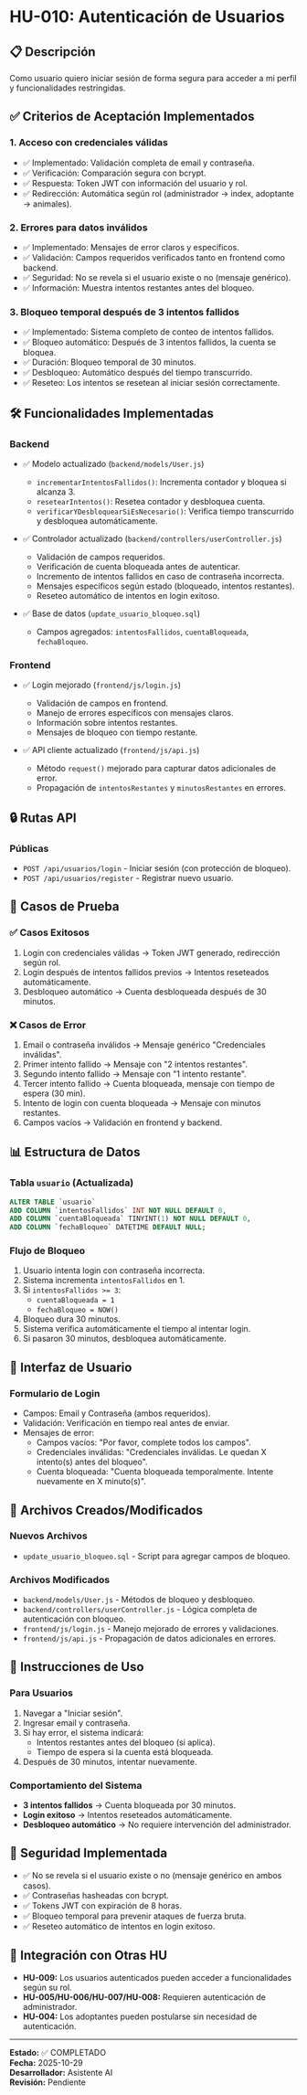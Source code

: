 # HU-010: Autenticación de Usuarios

## 📋 Descripción
Como usuario quiero iniciar sesión de forma segura para acceder a mi perfil y funcionalidades restringidas.

## ✅ Criterios de Aceptación Implementados

### 1. Acceso con credenciales válidas
- ✅ Implementado: Validación completa de email y contraseña.
- ✅ Verificación: Comparación segura con bcrypt.
- ✅ Respuesta: Token JWT con información del usuario y rol.
- ✅ Redirección: Automática según rol (administrador → index, adoptante → animales).

### 2. Errores para datos inválidos
- ✅ Implementado: Mensajes de error claros y específicos.
- ✅ Validación: Campos requeridos verificados tanto en frontend como backend.
- ✅ Seguridad: No se revela si el usuario existe o no (mensaje genérico).
- ✅ Información: Muestra intentos restantes antes del bloqueo.

### 3. Bloqueo temporal después de 3 intentos fallidos
- ✅ Implementado: Sistema completo de conteo de intentos fallidos.
- ✅ Bloqueo automático: Después de 3 intentos fallidos, la cuenta se bloquea.
- ✅ Duración: Bloqueo temporal de 30 minutos.
- ✅ Desbloqueo: Automático después del tiempo transcurrido.
- ✅ Reseteo: Los intentos se resetean al iniciar sesión correctamente.

## 🛠️ Funcionalidades Implementadas

### Backend
- ✅ Modelo actualizado (`backend/models/User.js`)
  - `incrementarIntentosFallidos()`: Incrementa contador y bloquea si alcanza 3.
  - `resetearIntentos()`: Resetea contador y desbloquea cuenta.
  - `verificarYDesbloquearSiEsNecesario()`: Verifica tiempo transcurrido y desbloquea automáticamente.

- ✅ Controlador actualizado (`backend/controllers/userController.js`)
  - Validación de campos requeridos.
  - Verificación de cuenta bloqueada antes de autenticar.
  - Incremento de intentos fallidos en caso de contraseña incorrecta.
  - Mensajes específicos según estado (bloqueado, intentos restantes).
  - Reseteo automático de intentos en login exitoso.

- ✅ Base de datos (`update_usuario_bloqueo.sql`)
  - Campos agregados: `intentosFallidos`, `cuentaBloqueada`, `fechaBloqueo`.

### Frontend
- ✅ Login mejorado (`frontend/js/login.js`)
  - Validación de campos en frontend.
  - Manejo de errores específicos con mensajes claros.
  - Información sobre intentos restantes.
  - Mensajes de bloqueo con tiempo restante.

- ✅ API cliente actualizado (`frontend/js/api.js`)
  - Método `request()` mejorado para capturar datos adicionales de error.
  - Propagación de `intentosRestantes` y `minutosRestantes` en errores.

## 🔒 Rutas API

### Públicas
- `POST /api/usuarios/login` - Iniciar sesión (con protección de bloqueo).
- `POST /api/usuarios/register` - Registrar nuevo usuario.

## 🧪 Casos de Prueba

### ✅ Casos Exitosos
1. Login con credenciales válidas → Token JWT generado, redirección según rol.
2. Login después de intentos fallidos previos → Intentos reseteados automáticamente.
3. Desbloqueo automático → Cuenta desbloqueada después de 30 minutos.

### ❌ Casos de Error
1. Email o contraseña inválidos → Mensaje genérico "Credenciales inválidas".
2. Primer intento fallido → Mensaje con "2 intentos restantes".
3. Segundo intento fallido → Mensaje con "1 intento restante".
4. Tercer intento fallido → Cuenta bloqueada, mensaje con tiempo de espera (30 min).
5. Intento de login con cuenta bloqueada → Mensaje con minutos restantes.
6. Campos vacíos → Validación en frontend y backend.

## 📊 Estructura de Datos

### Tabla `usuario` (Actualizada)
```sql
ALTER TABLE `usuario` 
ADD COLUMN `intentosFallidos` INT NOT NULL DEFAULT 0,
ADD COLUMN `cuentaBloqueada` TINYINT(1) NOT NULL DEFAULT 0,
ADD COLUMN `fechaBloqueo` DATETIME DEFAULT NULL;
```

### Flujo de Bloqueo
1. Usuario intenta login con contraseña incorrecta.
2. Sistema incrementa `intentosFallidos` en 1.
3. Si `intentosFallidos >= 3`:
   - `cuentaBloqueada = 1`
   - `fechaBloqueo = NOW()`
4. Bloqueo dura 30 minutos.
5. Sistema verifica automáticamente el tiempo al intentar login.
6. Si pasaron 30 minutos, desbloquea automáticamente.

## 🎨 Interfaz de Usuario

### Formulario de Login
- Campos: Email y Contraseña (ambos requeridos).
- Validación: Verificación en tiempo real antes de enviar.
- Mensajes de error:
  - Campos vacíos: "Por favor, complete todos los campos".
  - Credenciales inválidas: "Credenciales inválidas. Le quedan X intento(s) antes del bloqueo".
  - Cuenta bloqueada: "Cuenta bloqueada temporalmente. Intente nuevamente en X minuto(s)".

## 📁 Archivos Creados/Modificados

### Nuevos Archivos
- `update_usuario_bloqueo.sql` - Script para agregar campos de bloqueo.

### Archivos Modificados
- `backend/models/User.js` - Métodos de bloqueo y desbloqueo.
- `backend/controllers/userController.js` - Lógica completa de autenticación con bloqueo.
- `frontend/js/login.js` - Manejo mejorado de errores y validaciones.
- `frontend/js/api.js` - Propagación de datos adicionales en errores.

## 🚀 Instrucciones de Uso

### Para Usuarios
1. Navegar a "Iniciar sesión".
2. Ingresar email y contraseña.
3. Si hay error, el sistema indicará:
   - Intentos restantes antes del bloqueo (si aplica).
   - Tiempo de espera si la cuenta está bloqueada.
4. Después de 30 minutos, intentar nuevamente.

### Comportamiento del Sistema
- **3 intentos fallidos** → Cuenta bloqueada por 30 minutos.
- **Login exitoso** → Intentos reseteados automáticamente.
- **Desbloqueo automático** → No requiere intervención del administrador.

## 🔐 Seguridad Implementada

- ✅ No se revela si el usuario existe o no (mensaje genérico en ambos casos).
- ✅ Contraseñas hasheadas con bcrypt.
- ✅ Tokens JWT con expiración de 8 horas.
- ✅ Bloqueo temporal para prevenir ataques de fuerza bruta.
- ✅ Reseteo automático de intentos en login exitoso.

## 🔄 Integración con Otras HU
- **HU-009:** Los usuarios autenticados pueden acceder a funcionalidades según su rol.
- **HU-005/HU-006/HU-007/HU-008:** Requieren autenticación de administrador.
- **HU-004:** Los adoptantes pueden postularse sin necesidad de autenticación.

---

**Estado:** ✅ COMPLETADO  
**Fecha:** 2025-10-29  
**Desarrollador:** Asistente AI  
**Revisión:** Pendiente

